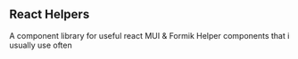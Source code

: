 ## React Helpers

A component library for useful react MUI & Formik Helper components that i usually use often

